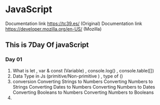# JavaScript

Documentation link https://tc39.es/ (Original)
Documentation link https://developer.mozilla.org/en-US/ (Mozilla)

## This is 7Day Of javaScript

### Day 01

1. What is let , var & const (Variable) , console.log() , console.table([])
2. Data Type in Js (primitive/Non-primitive ) , type of ()
3. conversion
   Converting Strings to Numbers
   Converting Numbers to Strings
   Converting Dates to Numbers
   Converting Numbers to Dates
   Converting Booleans to Numbers
   Converting Numbers to Booleans
4.
